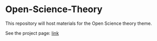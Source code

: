# Open-Science-Theory  

This repository will host materials for the Open Science theory theme.  

See the project page: [link](https://orthogonal-research.weebly.com/open-science-and-data.html)  
